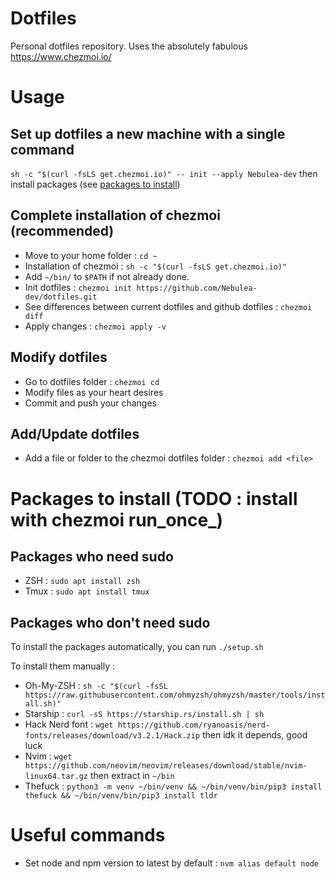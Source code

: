 # Dotfiles

Personal dotfiles repository. Uses the absolutely fabulous https://www.chezmoi.io/

# Usage

## Set up dotfiles a new machine with a single command
`sh -c "$(curl -fsLS get.chezmoi.io)" -- init --apply Nebulea-dev` then install packages (see [packages to install](#packages-to-install-todo--install-with-chezmoi-run_once_))


## Complete installation of chezmoi (recommended)
* Move to your home folder : `cd ~`
* Installation of chezmoi : `sh -c "$(curl -fsLS get.chezmoi.io)"`
* Add `~/bin/` to `$PATH` if not already done.
* Init dotfiles : `chezmoi init https://github.com/Nebulea-dev/dotfiles.git`
* See differences between current dotfiles and github dotfiles : `chezmoi diff`
* Apply changes : `chezmoi apply -v`

## Modify dotfiles
* Go to dotfiles folder : `chezmoi cd`
* Modify files as your heart desires
* Commit and push your changes

## Add/Update dotfiles
* Add a file or folder to the chezmoi dotfiles folder : `chezmoi add <file>`

# Packages to install (TODO : install with chezmoi run_once_)

## Packages who need sudo
- ZSH : `sudo apt install zsh`
- Tmux : `sudo apt install tmux`

## Packages who don't need sudo

To install the packages automatically, you can run `./setup.sh`

To install them manually :
- Oh-My-ZSH : `sh -c "$(curl -fsSL https://raw.githubusercontent.com/ohmyzsh/ohmyzsh/master/tools/install.sh)"`
- Starship : `curl -sS https://starship.rs/install.sh | sh`
- Hack Nerd font : `wget https://github.com/ryanoasis/nerd-fonts/releases/download/v3.2.1/Hack.zip` then idk it depends, good luck
- Nvim : `wget https://github.com/neovim/neovim/releases/download/stable/nvim-linux64.tar.gz` then extract in `~/bin`
- Thefuck : `python3 -m venv ~/bin/venv && ~/bin/venv/bin/pip3 install thefuck && ~/bin/venv/bin/pip3 install tldr`

# Useful commands

* Set node and npm version to latest by default : `nvm alias default node`
